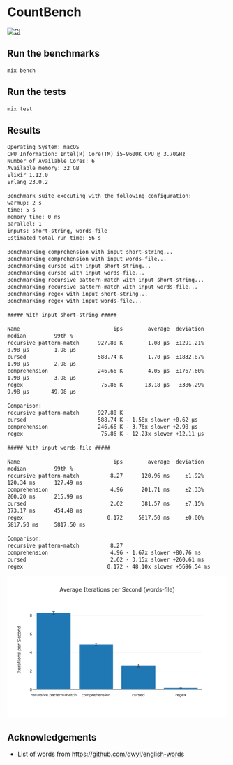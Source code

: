 # CountBench

[![CI](https://github.com/ryanwinchester/count-benchmark/actions/workflows/ci.yaml/badge.svg)](https://github.com/ryanwinchester/count-benchmark/actions/workflows/ci.yaml)

## Run the benchmarks

```
mix bench
```

## Run the tests

```
mix test
```

## Results

```
Operating System: macOS
CPU Information: Intel(R) Core(TM) i5-9600K CPU @ 3.70GHz
Number of Available Cores: 6
Available memory: 32 GB
Elixir 1.12.0
Erlang 23.0.2

Benchmark suite executing with the following configuration:
warmup: 2 s
time: 5 s
memory time: 0 ns
parallel: 1
inputs: short-string, words-file
Estimated total run time: 56 s

Benchmarking comprehension with input short-string...
Benchmarking comprehension with input words-file...
Benchmarking cursed with input short-string...
Benchmarking cursed with input words-file...
Benchmarking recursive pattern-match with input short-string...
Benchmarking recursive pattern-match with input words-file...
Benchmarking regex with input short-string...
Benchmarking regex with input words-file...

##### With input short-string #####

Name                              ips        average  deviation         median         99th %
recursive pattern-match      927.80 K        1.08 μs  ±1291.21%        0.98 μs        1.98 μs
cursed                       588.74 K        1.70 μs  ±1832.87%        1.98 μs        2.98 μs
comprehension                246.66 K        4.05 μs  ±1767.60%        1.98 μs        3.98 μs
regex                         75.86 K       13.18 μs   ±386.29%        9.98 μs       49.98 μs

Comparison:
recursive pattern-match      927.80 K
cursed                       588.74 K - 1.58x slower +0.62 μs
comprehension                246.66 K - 3.76x slower +2.98 μs
regex                         75.86 K - 12.23x slower +12.11 μs

##### With input words-file #####

Name                              ips        average  deviation         median         99th %
recursive pattern-match          8.27      120.96 ms     ±1.92%      120.34 ms      127.49 ms
comprehension                    4.96      201.71 ms     ±2.33%      200.20 ms      215.99 ms
cursed                           2.62      381.57 ms     ±7.15%      373.17 ms      454.48 ms
regex                           0.172     5817.50 ms     ±0.00%     5817.50 ms     5817.50 ms

Comparison:
recursive pattern-match          8.27
comprehension                    4.96 - 1.67x slower +80.76 ms
cursed                           2.62 - 3.15x slower +260.61 ms
regex                           0.172 - 48.10x slower +5696.54 ms
```

![](https://raw.githubusercontent.com/ryanwinchester/count-benchmark/main/priv/static/newplot.png)

## Acknowledgements

* List of words from https://github.com/dwyl/english-words
